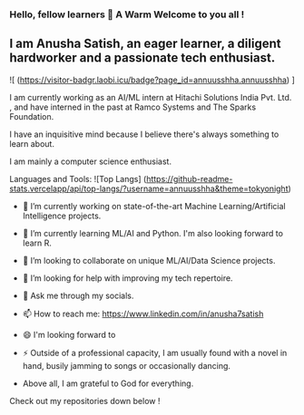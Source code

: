 ### Hello, fellow learners 👋 A Warm Welcome to you all !

## I am Anusha Satish, an eager learner, a diligent hardworker and a passionate tech enthusiast. 

![ (https://visitor-badgr.laobi.icu/badge?page_id=annuusshha.annuusshha) ]

I am currently working as an AI/ML intern at Hitachi Solutions India Pvt. Ltd. , and have interned in the past at Ramco Systems and The Sparks Foundation.

I have an inquisitive mind because I believe there's always something to learn about.

I am mainly a computer science enthusiast. 

Languages and Tools:
![Top Langs] (https://github-readme-stats.vercelapp/api/top-langs/?username=annuusshha&theme=tokyonight)

- 🔭 I’m currently working on state-of-the-art Machine Learning/Artificial Intelligence projects.

- 🌱 I’m currently learning ML/AI and Python. I'm also looking forward to learn R.

- 👯 I’m looking to collaborate on unique ML/AI/Data Science projects.

- 🤔 I’m looking for help with improving my tech repertoire.

- 💬 Ask me through my socials.

- 📫 How to reach me: https://www.linkedin.com/in/anusha7satish

- 😄 I'm looking forward to 

- ⚡ Outside of a professional capacity, I am usually found with a novel in hand, busily jamming to songs or occasionally dancing. 

- Above all, I am grateful to God for everything.

Check out my repositories down below !
